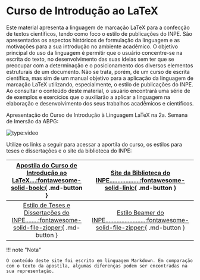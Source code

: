 # Curso de Introdução ao LaTeX

Este material apresenta a linguagem de marcação LaTeX para a confecção de textos científicos, tendo como foco o estilo de publicações do INPE. São apresentados os aspectos históricos de formulação da linguagem e as motivações para a sua introdução no ambiente acadêmico. O objetivo principal do uso da linguagem é permitir que o usuário concentre-se na escrita do texto, no desenvolvimento das suas ideias sem ter que se preocupar com a determinação e o posicionamento dos diversos elementos estruturais de um documento. Não se trata, porém, de um curso de escrita científica, mas sim de um manual objetivo para a aplicação da linguagem de marcação LaTeX utilizando, especialmente, o estilo de publicações do INPE. Ao consultar o conteúdo deste material, o usuário encontrará uma série de de exemplos e exercícios que o auxiliarão a aplicar a linguagem na elaboração e desenvolvimento dos seus trabalhos acadêmicos e científicos.

Apresentação do Curso de Introdução à Linguagem LaTeX na 2a. Semana de Imersão da ABPG:

![type:video](https://youtube.com/embed/GoK21C26pbQ)

Utilize os links a seguir para acessar a aportila do curso, os estilos para teses e dissertações e o site da biblioteca do INPE:

|[Apostila do Curso de Introdução ao LaTeX....:fontawesome-solid-book:](https://github.com/cfbastarz/CursoIntroLaTeX/blob/2a42d0891beb81e6ddfcb1c859724cd49388c350/apostila/publicacao.pdf){ .md-button }|[Site da Biblioteca do INPE...................:fontawesome-solid-link:](https://www.gov.br/inpe/pt-br/area-conhecimento/biblioteca/editoracao/templates){ .md-button }|
|:---:|:---:|
|[Estilo de Teses e Dissertações do INPE........:fontawesome-solid-file-zipper:](http://mtc-m21d.sid.inpe.br/zip/8JMKD3MGP3W34T/47HLFT8){ .md-button }|[Estilo Beamer do INPE.........................:fontawesome-solid-file-zipper:](https://github.com/cfbastarz/EstiloBeamerINPE){ .md-button }|

!!! note "Nota"

	O conteúdo deste site foi escrito em linguagem Markdown. Em comparação com o texto da apostila, algumas diferenças podem ser encontradas na sua representação.
